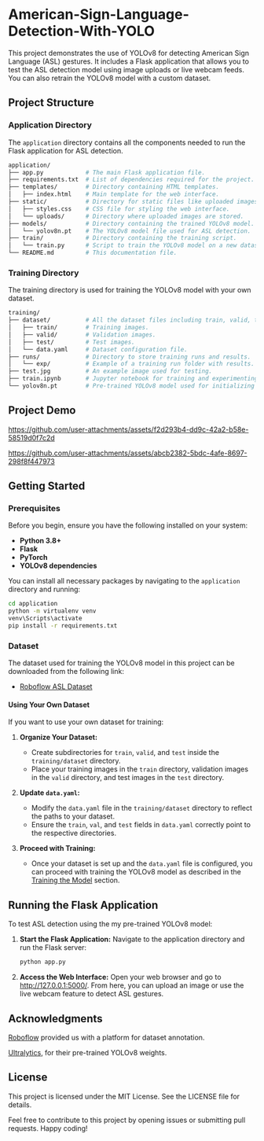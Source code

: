 # American-Sign-Language-Detection-With-YOLO

This project demonstrates the use of YOLOv8 for detecting American Sign Language (ASL) gestures. It includes a Flask application that allows you to test the ASL detection model using image uploads or live webcam feeds. You can also retrain the YOLOv8 model with a custom dataset.

## Project Structure

### Application Directory

The `application` directory contains all the components needed to run the Flask application for ASL detection.

```bash
application/
├── app.py            # The main Flask application file.
├── requirements.txt  # List of dependencies required for the project.
├── templates/        # Directory containing HTML templates.
│   ├── index.html    # Main template for the web interface.
├── static/           # Directory for static files like uploaded images.
│   ├── styles.css    # CSS file for styling the web interface.
│   └── uploads/      # Directory where uploaded images are stored.
├── models/           # Directory containing the trained YOLOv8 model.
│   └── yolov8n.pt    # The YOLOv8 model file used for ASL detection.
├── train/            # Directory containing the training script.
│   └── train.py      # Script to train the YOLOv8 model on a new dataset.
└── README.md         # This documentation file.
```
### Training Directory
The training directory is used for training the YOLOv8 model with your own dataset.
```bash
training/
├── dataset/          # All the dataset files including train, valid, test splits, and the data.yaml file.
│   ├── train/        # Training images.
│   ├── valid/        # Validation images.
│   ├── test/         # Test images.
│   └── data.yaml     # Dataset configuration file.
├── runs/             # Directory to store training runs and results.
│   └── exp/          # Example of a training run folder with results.
├── test.jpg          # An example image used for testing.
├── train.ipynb       # Jupyter notebook for training and experimenting with the YOLOv8 model.
└── yolov8n.pt        # Pre-trained YOLOv8 model used for initializing training.
```

## Project Demo

https://github.com/user-attachments/assets/f2d293b4-dd9c-42a2-b58e-58519d0f7c2d

https://github.com/user-attachments/assets/abcb2382-5bdc-4afe-8697-298f8f447973

## Getting Started

### Prerequisites

Before you begin, ensure you have the following installed on your system:

- **Python 3.8+**
- **Flask**
- **PyTorch**
- **YOLOv8 dependencies**

You can install all necessary packages by navigating to the `application` directory and running:

```bash
cd application
python -m virtualenv venv
venv\Scripts\activate
pip install -r requirements.txt
```

### Dataset

The dataset used for training the YOLOv8 model in this project can be downloaded from the following link:

- [Roboflow ASL Dataset](https://universe.roboflow.com/signlanguage-z2jsm/sign-language-anas/dataset/1)

#### Using Your Own Dataset

If you want to use your own dataset for training:

1. **Organize Your Dataset:**
   - Create subdirectories for `train`, `valid`, and `test` inside the `training/dataset` directory.
   - Place your training images in the `train` directory, validation images in the `valid` directory, and test images in the `test` directory.

2. **Update `data.yaml`:**
   - Modify the `data.yaml` file in the `training/dataset` directory to reflect the paths to your dataset.
   - Ensure the `train`, `val`, and `test` fields in `data.yaml` correctly point to the respective directories.

3. **Proceed with Training:**
   - Once your dataset is set up and the `data.yaml` file is configured, you can proceed with training the YOLOv8 model as described in the [Training the Model](#training-the-model) section.

## Running the Flask Application

To test ASL detection using the my pre-trained YOLOv8 model:

1. **Start the Flask Application:**
    Navigate to the application directory and run the Flask server:
    ```bash
    python app.py
    ```
2. **Access the Web Interface:**
    Open your web browser and go to http://127.0.0.1:5000/.
    From here, you can upload an image or use the live webcam feature to detect ASL gestures.

## Acknowledgments
[Roboflow](https://roboflow.com/) provided us with a platform for dataset annotation.

[Ultralytics](https://github.com/ultralytics), for their pre-trained YOLOv8 weights.

## License
This project is licensed under the MIT License. See the LICENSE file for details.

Feel free to contribute to this project by opening issues or submitting pull requests. Happy coding!
